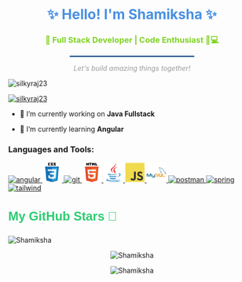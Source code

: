 <h1 align="center" style="color: #4A90E2;">✨ Hello! I'm Shamiksha ✨</h1> <h3 align="center" style="color: #7ED321;">🌟 Full Stack Developer | Code Enthusiast 🔧💻</h3> <hr style="border: 1px solid #4A90E2; width: 50%; margin: auto;"> <p align="center" style="font-style: italic; color: #9B9B9B;">Let's build amazing things together!</p>

<p align="left"> <img src="https://komarev.com/ghpvc/?username=silkyraj23&label=Profile%20views&color=0e75b6&style=flat" alt="silkyraj23" /> </p>

<p align="left"> <a href="https://github.com/ryo-ma/github-profile-trophy"><img src="https://github-profile-trophy.vercel.app/?username=silkyraj23" alt="silkyraj23" /></a> </p>

- 🔭 I’m currently working on **Java Fullstack**

- 🌱 I’m currently learning **Angular**


<h3 align="left">Languages and Tools:</h3>
<p align="left"> <a href="https://angular.io" target="_blank" rel="noreferrer"> <img src="https://angular.io/assets/images/logos/angular/angular.svg" alt="angular" width="40" height="40"/> </a> <a href="https://www.w3schools.com/css/" target="_blank" rel="noreferrer"> <img src="https://raw.githubusercontent.com/devicons/devicon/master/icons/css3/css3-original-wordmark.svg" alt="css3" width="40" height="40"/> </a> <a href="https://git-scm.com/" target="_blank" rel="noreferrer"> <img src="https://www.vectorlogo.zone/logos/git-scm/git-scm-icon.svg" alt="git" width="40" height="40"/> </a> <a href="https://www.w3.org/html/" target="_blank" rel="noreferrer"> <img src="https://raw.githubusercontent.com/devicons/devicon/master/icons/html5/html5-original-wordmark.svg" alt="html5" width="40" height="40"/> </a> <a href="https://www.java.com" target="_blank" rel="noreferrer"> <img src="https://raw.githubusercontent.com/devicons/devicon/master/icons/java/java-original.svg" alt="java" width="40" height="40"/> </a> <a href="https://developer.mozilla.org/en-US/docs/Web/JavaScript" target="_blank" rel="noreferrer"> <img src="https://raw.githubusercontent.com/devicons/devicon/master/icons/javascript/javascript-original.svg" alt="javascript" width="40" height="40"/> </a> <a href="https://www.mysql.com/" target="_blank" rel="noreferrer"> <img src="https://raw.githubusercontent.com/devicons/devicon/master/icons/mysql/mysql-original-wordmark.svg" alt="mysql" width="40" height="40"/> </a> <a href="https://postman.com" target="_blank" rel="noreferrer"> <img src="https://www.vectorlogo.zone/logos/getpostman/getpostman-icon.svg" alt="postman" width="40" height="40"/> </a> <a href="https://spring.io/" target="_blank" rel="noreferrer"> <img src="https://www.vectorlogo.zone/logos/springio/springio-icon.svg" alt="spring" width="40" height="40"/> </a> <a href="https://tailwindcss.com/" target="_blank" rel="noreferrer"> <img src="https://www.vectorlogo.zone/logos/tailwindcss/tailwindcss-icon.svg" alt="tailwind" width="40" height="40"/> </a> </p>

<h3 align="left" style="font-family: 'Arial', sans-serif; font-size: 1.8em; color: #2ecc71;">My GitHub Stars 🌟</h3>

<!-- Top Languages -->
<p align="left">
  <img height="180em" src="https://github-readme-stats.vercel.app/api/top-langs/?username=silkyraj23&layout=compact&theme=highcontrast" alt="Shamiksha" />
</p>

<!-- GitHub Stats -->
<p align="center">
  <img height="180em" src="https://github-readme-stats.vercel.app/api?username=silkyraj23&show_icons=true&locale=en&theme=highcontrast" alt="Shamiksha" />
</p>

<!-- GitHub Streak -->
<p align="center">
  <img height="160em" src="https://github-readme-streak-stats.herokuapp.com/?user=silkyraj23&theme=highcontrast" alt="Shamiksha" />
</p>
